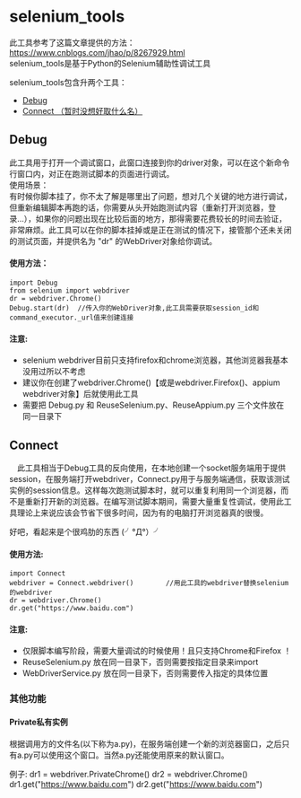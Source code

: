 # selenium_tools
此工具参考了这篇文章提供的方法：https://www.cnblogs.com/jhao/p/8267929.html  
selenium_tools是基于Python的Selenium辅助性调试工具  
  
selenium_tools包含升两个工具：  
* [Debug](#debug)
* [Connect  （暂时没想好取什么名）](#connect)

## Debug
 此工具用于打开一个调试窗口，此窗口连接到你的driver对象，可以在这个新命令行窗口内，对正在跑测试脚本的页面进行调试。  
使用场景：  
 有时候你脚本挂了，你不太了解是哪里出了问题，想对几个关键的地方进行调试，但重新编辑脚本再跑的话，你需要从头开始跑测试内容（重新打开浏览器，登录...），如果你的问题出现在比较后面的地方，那得需要花费较长的时间去验证，非常麻烦。此工具可以在你的脚本挂掉或是正在测试的情况下，接管那个还未关闭的测试页面，并提供名为 "dr" 的WebDriver对象给你调试。  
#### 使用方法：  

    import Debug
    from selenium import webdriver
    dr = webdriver.Chrome()
    Debug.start(dr)  //传入你的WebDriver对象,此工具需要获取session_id和command_executor._url值来创建连接
    
#### 注意:  
* selenium webdriver目前只支持firefox和chrome浏览器，其他浏览器我基本没用过所以不考虑  
* 建议你在创建了webdriver.Chrome()【或是webdriver.Firefox()、appium webdriver对象】后就使用此工具  
* 需要把 Debug.py 和 ReuseSelenium.py、ReuseAppium.py 三个文件放在同一目录下  
      
## Connect
　此工具相当于Debug工具的反向使用，在本地创建一个socket服务端用于提供session，在服务端打开webdriver，Connect.py用于与服务端通信，获取该测试实例的session信息。这样每次跑测试脚本时，就可以重复利用同一个浏览器，而不是重新打开新的浏览器。在编写测试脚本期间，需要大量重复性调试，使用此工具理论上来说应该会节省下很多时间，因为有的电脑打开浏览器真的很慢。
   
好吧，看起来是个很鸡肋的东西 (╯°Д°）╯  
#### 使用方法:  

    import Connect
    webdriver = Connect.webdriver()        //用此工具的webdriver替换selenium的webdriver
    dr = webdriver.Chrome()
    dr.get("https://www.baidu.com")

#### 注意:
* 仅限脚本编写阶段，需要大量调试的时候使用！且只支持Chrome和Firefox ！
* ReuseSelenium.py 放在同一目录下，否则需要按指定目录来import
* WebDriverService.py 放在同一目录下，否则需要传入指定的具体位置

### 其他功能
#### Private私有实例
 根据调用方的文件名(以下称为a.py)，在服务端创建一个新的浏览器窗口，之后只有a.py可以使用这个窗口。当然a.py还能使用原来的默认窗口。  

  例子:
  dr1 = webdriver.PrivateChrome()
  dr2 = webdriver.Chrome()
  dr1.get("https://www.baidu.com")
  dr2.get("https://www.baidu.com")
